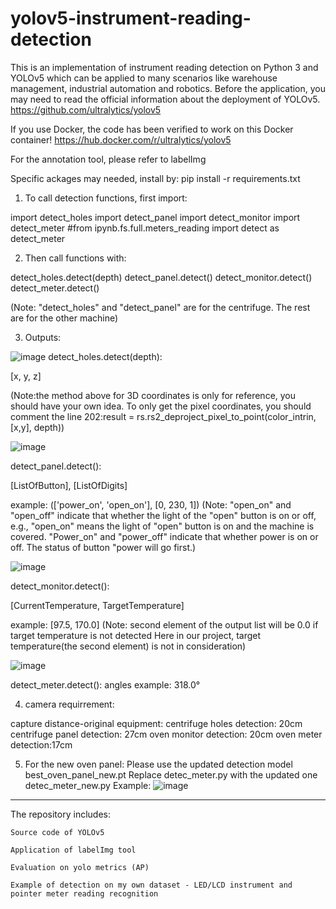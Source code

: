 # yolov5-instrument-reading-detection
This is an implementation of instrument reading detection on Python 3 and YOLOv5 which can be applied to many scenarios like warehouse management, industrial automation and robotics. 
Before the application, you may need to read the official information about the deployment of YOLOv5. https://github.com/ultralytics/yolov5

If you use Docker, the code has been verified to work on this Docker container! https://hub.docker.com/r/ultralytics/yolov5

For the annotation tool, please refer to labelImg 

Specific ackages may needed, install by:
pip install -r requirements.txt

1. To call detection functions, first import:

import detect_holes
import detect_panel
import detect_monitor
import detect_meter
#from ipynb.fs.full.meters_reading import detect as detect_meter


2. Then call functions with:

detect_holes.detect(depth)
detect_panel.detect()
detect_monitor.detect()
detect_meter.detect()

(Note: "detect_holes" and "detect_panel" are for the centrifuge. The rest are for the other machine)


3. Outputs:


![image](https://user-images.githubusercontent.com/49709009/192931399-e1b48811-4400-4c98-bff2-f99c06b8ab78.png)
detect_holes.detect(depth):

[x, y, z]

(Note:the method above for 3D coordinates is only for reference, you should have your own idea. 
To only get the pixel coordinates, you should comment the line 202:result = rs.rs2_deproject_pixel_to_point(color_intrin, [x,y], depth))

![image](https://user-images.githubusercontent.com/49709009/192944760-88edd3be-a2ab-40f4-8d40-a873a9e317ea.png)

detect_panel.detect():

[ListOfButton], [ListOfDigits]

example: (['power_on', 'open_on'], [0, 230, 1])
(Note: "open_on" and "open_off" indicate that whether the light of the "open" button is on or off, e.g., "open_on" means the light of "open" button is on and the machine is covered. 
"Power_on" and "power_off" indicate that whether power is on or off. 
The status of button "power will go first.)



![image](https://user-images.githubusercontent.com/49709009/192944676-cbea5578-ff24-4188-a191-e26b6e871a3e.png)

detect_monitor.detect():

[CurrentTemperature, TargetTemperature]

example: [97.5, 170.0]
(Note: second element of the output list will be 0.0 if target temperature is not detected
Here in our project, target temperature(the second element) is not in consideration)

![image](https://user-images.githubusercontent.com/49709009/192947580-da10ca00-9e12-4606-8a8d-da3e2bcfbd28.png)

detect_meter.detect():
angles
example: 318.0°

4. camera requirrement:

capture distance-original equipment:
centrifuge holes detection: 20cm
centrifuge panel detection: 27cm
oven monitor detection: 20cm
oven meter detection:17cm

5. For the new oven panel:
Please use the updated detection model best_oven_panel_new.pt
Replace  detec_meter.py with the updated one detec_meter_new.py
Example:
![image](https://user-images.githubusercontent.com/49709009/192932371-36151197-efb0-4157-a1ed-7cb573ff700e.png)



--------------------------------------------------------------------
The repository includes:

    Source code of YOLOv5
    
    Application of labelImg tool
   
    Evaluation on yolo metrics (AP)
    
    Example of detection on my own dataset - LED/LCD instrument and pointer meter reading recognition 
    
    
